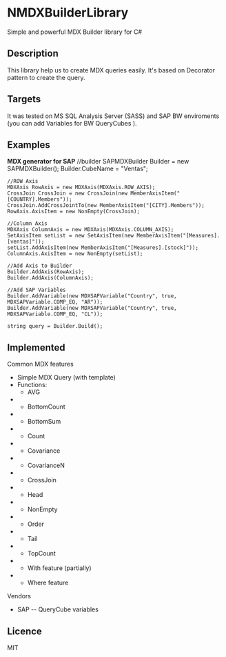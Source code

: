 NMDXBuilderLibrary
==================

Simple and powerful MDX Builder library for C#

Description
-----------
This library help us to create MDX queries easily. It's based on Decorator pattern to create the query. 

Targets
-------
It was tested on MS SQL Analysis Server (SASS) and SAP BW enviroments (you can add Variables for BW QueryCubes ).

Examples
--------

__MDX generator for SAP__
	//builder
	SAPMDXBuilder Builder = new SAPMDXBuilder();
	Builder.CubeName = "Ventas";

	//ROW Axis
	MDXAxis RowAxis = new MDXAxis(MDXAxis.ROW_AXIS);
	CrossJoin CrossJoin = new CrossJoin(new MemberAxisItem("[COUNTRY].Members"));
	CrossJoin.AddCrossJointTo(new MemberAxisItem("[CITY].Members"));
	RowAxis.AxisItem = new NonEmpty(CrossJoin);

	//Column Axis
	MDXAxis ColumnAxis = new MDXAxis(MDXAxis.COLUMN_AXIS);
	SetAxisItem setList = new SetAxisItem(new MemberAxisItem("[Measures].[ventas]"));
	setList.AddAxisItem(new MemberAxisItem("[Measures].[stock]"));
	ColumnAxis.AxisItem = new NonEmpty(setList);

	//Add Axis to Builder
	Builder.AddAxis(RowAxis);
	Builder.AddAxis(ColumnAxis);
	
	//Add SAP Variables
	Builder.AddVariable(new MDXSAPVariable("Country", true, MDXSAPVariable.COMP_EQ, "AR"));
	Builder.AddVariable(new MDXSAPVariable("Country", true, MDXSAPVariable.COMP_EQ, "CL"));
	
	string query = Builder.Build();
	
Implemented
-----------
Common MDX features
- Simple MDX Query (with template)
- Functions:
	- AVG
- - BottomCount
- - BottomSum
- - Count
- - Covariance
- - CovarianceN
- - CrossJoin
- - Head
- - NonEmpty
- - Order
- - Tail
- - TopCount
- - With feature (partially)
- - Where feature

Vendors
- SAP
-- QueryCube variables

Licence
-------
MIT
